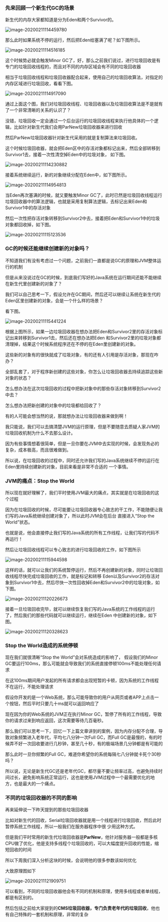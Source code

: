 ### 先来回顾一个新生代GC的场景

新生代的内存大家都知道是分为Eden和两个Survivor的。

![image-20200211114459780](image/image-20200211113130815.jpg)

那么此时如果系统不停的运行，然后把Eden给塞满了呢？如下图所示。

![image-20200211114516185](image/image-20200211113414634.jpg)

这个时候势必就会触发Minor GC了，好，那么之前我们说过，进行垃圾回收是有专门的垃圾回收线程的，而且对不同的内存区域会有不同的垃圾回收器

相当于垃圾回收线程和垃圾回收器配合起来，使用自己的垃圾回收算法，对指定的内存区域进行垃圾回收，看看下图。

![image-20200211114917090](image/image-20200211113653849.jpg)

通过上面这个图，我们对垃圾回收线程、垃圾回收器以及垃圾回收算法是不是就有了一个非常清晰的关系的认识了？

没错，垃圾回收一定会通过一个后台运行的垃圾回收线程来执行他具体的一个逻辑，比如针对新生代我们会用ParNew垃圾回收器来进行回收

然后ParNew垃圾回收器针对新生代采用的就是复制算法来垃圾回收。

这个时候垃圾回收器，就会把Eden区中的存活对象都标记出来，然后全部转移到Survivor1去，接着一次性清空掉Eden中的垃圾对象， 如下图。

![image-20200211114230882](image/image-20200211113953385.jpg)

接着系统继续运行，新的对象继续分配在Eden中，如下图所示。

![image-20200211114954813](image/image-20200211114338074.jpg)

当Eden再次塞满的时候，就又要触发Minor GC了，此时已然是垃圾回收线程运行垃圾回收器中的算法逻辑，也就是采用复制算法逻辑，去标记出来Eden和Survivor1中的存活对象

然后一次性把存活对象转移到Survivor2中去，接着把Eden和Survivor1中的垃圾对象都回收掉，如下图。

![image-20200211115123536](image/image-20200211115123536.jpg)

### GC的时候还能继续创建新的对象吗？

不知道我们有没有考虑过一个问题，之前我们一直都是说GC的原理和JVM整体运行的机制

但是从来没说过在GC的时候，到底我们写好的Java系统在运行期间还能不能继续在新生代里创建新的对象了？

我们可以自己思考一下，假设允许在GC期间，然后还可以继续让系统在新生代的Eden区里创建新的对象，会是一个什么样的场景？

看下图。

![image-20200211115441224](image/image-20200211115441224.jpg)

根据上图所示，如果一边垃圾回收器在想办法把Eden和Survivor2里的存活对象标记出来转移到Survivor1去，然后还在想办法把Eden 和Survivor2里的垃圾对象都清理掉，结果这个时候系统程序还在不停的在Eden里创建新的对象。

这些新的对象有的很快就成了垃圾对象，有的还有人引用是存活对象，那现在咋办？

全部乱套了，对于程序新创建的这些对象，你怎么让垃圾回收器去持续追踪这些新对象的状态？

怎么想办法在这次垃圾回收的过程中把新对象中的那些存活对象转移到Survivor2中去？

怎么想办法把新创建的对象中的垃圾都给回收了？

有的人可能会想当然的说，那就想办法让垃圾回收器来做到啊！

我只能说，我们可以去搞清楚JVM的运行原理，但是不要随意去质疑人家JVM的垃圾回收机制为什么不去那么设计。

因为有些事情想着很简单，但是一旦你要在JVM中去实现的时候，会发现务必的复杂，成本极高，而且很难做到。

所以说，在垃圾回收的过程中，同时还允许我们写的Java系统继续不停的运行在Eden里持续创建新的对象，目前来看是非常不合适的 一个事情。

### JVM的痛点：Stop the World

所以现在就好理解了，我们平时使用JVM最大的痛点，其实就是在垃圾回收的这个过程

因为在垃圾回收的时候，尽可能要让垃圾回收器专心致志的干工作，不能随便让我们写的Java系统继续创建对象了，所以此时JVM会在后台 直接进入“Stop the World”状态。

也就是说，他会直接停止我们写的Java系统的所有工作线程，让我们写的代码不再运行！

然后让垃圾回收线程可以专心致志的进行垃圾回收的工作，如下图所示

![image-20200211115944598](image/image-20200211115944598.jpg)

这样的话，就可以让我们的系统暂停运行，然后不再创建新的对象，同时让垃圾回收线程尽快完成垃圾回收的工作，就是标记和转移 Eden以及Survivor2的存活对象到Survivor1中去，然后尽快一次性回收掉Eden和Survivor2中的垃圾对象，如下图。

![image-20200211120226673](image/image-20200211120226673.jpg)

接着一旦垃圾回收完毕，就可以继续恢复我们写的Java系统的工作线程的运行了，然后我们的那些代码就可以继续运行，继续在Eden 中创建新的对象，如下图。

![image-20200211120328623](image/image-20200211120328623.jpg)

### Stop the World造成的系统停顿

现在我们就很清晰“Stop the World”会对系统造成的影响了， 假设我们的Minor GC要运行100ms，那么可能就会导致我们的系统直接停顿100ms不能处理任何请求

在这100ms期间用户发起的所有请求都会出现短暂的卡顿，因为系统的工作线程不在运行，不能处理请求

假设你开发的是一个Web系统，那么可能导致你的用户从网页或者APP上点击一个按钮，然后平时只要几十ms就可以返回响应了

现在因为你的Web系统的JVM正在执行Minor GC，暂停了所有的工作线程，导致你的请求过来到响应返回，这次需要等待几百毫秒。

那么我们可以思考一下，回忆一下上篇文章讲到的案例，因为内存分配不合理，导致对象频繁进入老年代，平均七八分钟一次Full GC，而Full GC是最慢的，有的时候弄不好一次回收要进行几秒钟，甚至几十秒，有的极端场景几分钟都是有可能的

那么此时一旦你频繁的Full GC，难道你希望你的系统每隔七八分钟就卡死个30秒吗？

所以说，无论是新生代GC还是老年代GC，都尽量不要让频率过高，也避免持续时间过长，避免影响系统正常运行，这也是使用JVM过程中一个最需要优化的地方，也是最大的一个痛点。

### 不同的垃圾回收器的不同的影响

再来延伸说一下昨天提到的那些垃圾回收器

比如对新生代的回收，Serial垃圾回收器就是用一个线程进行垃圾回收，然后此时暂停系统工作线程，所以一般我们在服务器程序中很 少用这种方式。

但是我们平时常用的新生代垃圾回收器是**ParNew**，他针对服务器一般都是多核CPU做了优化，他是支持多线程个垃圾回收的，可以大幅度提升回收的性能，缩短回收的时间

所以下周我们深入分析这块的时候，会说明他的很多参数该如何优化

大致原理图如下

![image-20200211121909751](image/image-20200211121909751.jpg)

可以看到，不同的垃圾回收器他会有不同的机制和原理，使用多线程或者单线程，都是有区别的。

然后包括之前给大家提到的**CMS垃圾回收器，专门负责老年代的垃圾回收**，他也有自己特殊的一套机制和原理，非常的复杂
